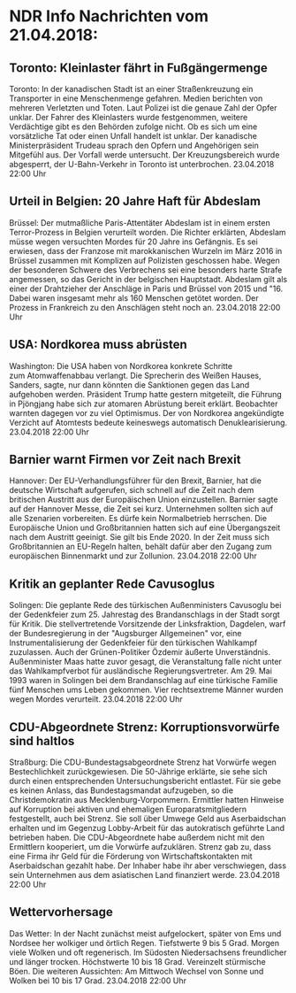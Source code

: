# NDR Info Nachrichten vom 21.04.2018:


## Toronto: Kleinlaster fährt in Fußgängermenge
Toronto: In der kanadischen Stadt ist an einer Straßenkreuzung ein Transporter in eine Menschenmenge gefahren. Medien berichten von mehreren Verletzten und Toten. Laut Polizei ist die genaue Zahl der Opfer unklar. Der Fahrer des Kleinlasters wurde festgenommen, weitere Verdächtige gibt es den Behörden zufolge nicht. Ob es sich um eine vorsätzliche Tat oder einen Unfall handelt ist unklar. Der kanadische Ministerpräsident Trudeau sprach den Opfern und Angehörigen sein Mitgefühl aus. Der Vorfall werde untersucht. Der Kreuzungsbereich wurde abgesperrt, der U-Bahn-Verkehr in Toronto ist unterbrochen. 23.04.2018 22:00 Uhr 

## Urteil in Belgien: 20 Jahre Haft für Abdeslam
Brüssel: Der mutmaßliche Paris-Attentäter Abdeslam ist in einem ersten Terror-Prozess in Belgien verurteilt worden. Die Richter erklärten, Abdeslam müsse wegen versuchten Mordes für 20 Jahre ins Gefängnis. Es sei erwiesen, dass der Franzose mit marokkanischen Wurzeln im März 2016 in Brüssel zusammen mit Komplizen auf Polizisten geschossen habe. Wegen der besonderen Schwere des Verbrechens sei eine besonders harte Strafe angemessen, so das Gericht in der belgischen Hauptstadt. Abdeslam gilt als einer der Drahtzieher der Anschläge in Paris und Brüssel von 2015 und "16. Dabei waren insgesamt mehr als 160 Menschen getötet worden. Der Prozess in Frankreich zu den Anschlägen steht noch an. 23.04.2018 22:00 Uhr 

## USA: Nordkorea muss abrüsten
Washington: Die USA haben von Nordkorea konkrete Schritte zum Atomwaffenabbau verlangt. Die Sprecherin des Weißen Hauses, Sanders, sagte, nur dann könnten die Sanktionen gegen das Land aufgehoben werden. Präsident Trump hatte gestern mitgeteilt, die Führung in Pjöngjang habe sich zur atomaren Abrüstung bereit erklärt. Beobachter warnten dagegen vor zu viel Optimismus. Der von Nordkorea angekündigte Verzicht auf Atomtests bedeute keineswegs automatisch Denuklearisierung. 23.04.2018 22:00 Uhr 

## Barnier warnt Firmen vor Zeit nach Brexit
Hannover: Der EU-Verhandlungsführer für den Brexit, Barnier, hat die deutsche Wirtschaft aufgerufen, sich schnell auf die Zeit nach dem britischen Austritt aus der Europäischen Union einzustellen. Barnier sagte auf der Hannover Messe, die Zeit sei kurz. Unternehmen sollten sich auf alle Szenarien vorbereiten. Es dürfe kein Normalbetrieb herrschen. Die Europäische Union und Großbritannien hatten sich auf eine Übergangszeit nach dem Austritt geeinigt. Sie gilt bis Ende 2020. In der Zeit muss sich Großbritannien an EU-Regeln halten, behält dafür aber den Zugang zum europäischen Binnenmarkt und zur Zollunion. 23.04.2018 22:00 Uhr 

## Kritik an geplanter Rede Cavusoglus
Solingen: Die geplante Rede des türkischen Außenministers Cavusoglu bei der Gedenkfeier zum 25. Jahrestag des Brandanschlags in der Stadt sorgt für Kritik. Die stellvertretende Vorsitzende der Linksfraktion, Dagdelen, warf der Bundesregierung in der "Augsburger Allgemeinen" vor, eine Instrumentalisierung der Gedenkfeier für den türkischen Wahlkampf zuzulassen. Auch der Grünen-Politiker Özdemir äußerte Unverständnis. Außenminister Maas hatte zuvor gesagt, die Veranstaltung falle nicht unter das Wahlkampfverbot für ausländische Regierungsvertreter. Am 29. Mai 1993 waren in Solingen bei dem Brandanschlag auf eine türkische Familie fünf Menschen ums Leben gekommen. Vier rechtsextreme Männer wurden wegen Mordes
verurteilt. 23.04.2018 22:00 Uhr 

## CDU-Abgeordnete Strenz: Korruptionsvorwürfe sind haltlos
Straßburg: Die CDU-Bundestagsabgeordnete Strenz hat Vorwürfe wegen Bestechlichkeit zurückgewiesen. Die 50-Jährige erklärte, sie sehe sich durch einen entsprechenden Untersuchungsbericht entlastet. Für sie gebe es keinen Anlass, das Bundestagsmandat aufzugeben, so die Christdemokratin aus Mecklenburg-Vorpommern. Ermittler hatten Hinweise auf Korruption bei aktiven und ehemaligen Europaratsmitgliedern festgestellt, auch bei Strenz. Sie soll über Umwege Geld aus Aserbaidschan erhalten und im Gegenzug Lobby-Arbeit für das autokratisch geführte Land betrieben haben. Die CDU-Abgeordnete habe außerdem nicht mit den Ermittlern kooperiert, um die Vorwürfe aufzuklären. Strenz gab zu, dass eine Firma ihr Geld für die Förderung von Wirtschaftskontakten mit Aserbaidschan gezahlt habe. Der Inhaber habe ihr aber verschwiegen, dass sein Unternehmen aus dem asiatischen Land finanziert werde. 23.04.2018 22:00 Uhr 

## Wettervorhersage
Das Wetter: In der Nacht zunächst meist aufgelockert, später von Ems und Nordsee her wolkiger und örtlich Regen. Tiefstwerte 9 bis 5 Grad. Morgen viele Wolken und oft regenerisch. Im Südosten Niedersachsens freundlicher und länger trocken. Höchstwerte 10 bis 18 Grad. Vereinzelt stürmische Böen. Die weiteren Aussichten: Am Mittwoch Wechsel von Sonne und Wolken bei 10 bis 17 Grad. 23.04.2018 22:00 Uhr 
